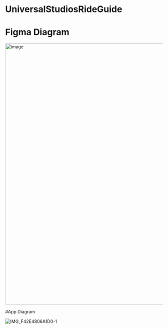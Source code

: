 # UniversalStudiosRideGuide


# Figma Diagram

<img width="832" alt="image" src="https://github.com/RayyanZaid/UniversalStudiosRideGuide/assets/85820569/76053232-50f2-4da2-b367-e738fda2d57d">



#App Diagram

![IMG_F42E4806A1D0-1](https://github.com/RayyanZaid/UniversalStudiosRideGuide/assets/85820569/30462ad1-7a22-4381-852c-4e9280aef7ea)
